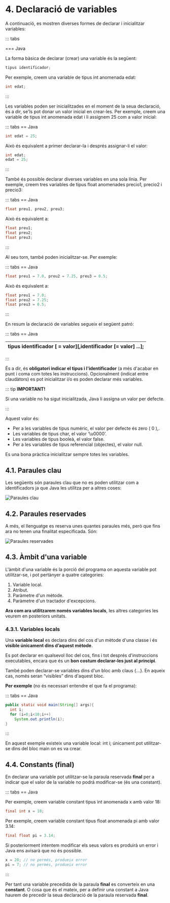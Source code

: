 # 4. Declaració de variables

A continuació, es mostren diverses formes de declarar i inicialitzar variables:

::: tabs

=== Java

La forma bàsica de declarar (crear) una variable és la següent:

```java
tipus identificador;
```

Per exemple, creem una variable de tipus int anomenada edat:

```java
int edat;
```

:::

Les variables poden ser inicialitzades en el moment de la seua declaració, és a dir, se'ls pot donar un valor inicial en crear-les. Per exemple, creem una variable de tipus int anomenada edat i li assignem 25 com a valor inicial:

::: tabs
== Java

```java
int edat = 25;
```

Això és equivalent a primer declarar-la i després assignar-li el valor:

```java
int edat; 
edat = 25;
```

:::

També és possible declarar diverses variables en una sola línia. Per exemple, creem tres variables de tipus float anomenades precio1, precio2 i precio3:

::: tabs
== Java

```java
float preu1, preu2, preu3;
```

Això és equivalent a:

```java
float preu1; 
float preu2; 
float preu3;
```

:::

Al seu torn, també poden inicialitzar-se. Per exemple:

::: tabs
== Java

```java
float preu1 = 7.0, preu2 = 7.25, preu3 = 0.5;
```

Això és equivalent a:

```java
float preu1 = 7.0; 
float preu2 = 7.25; 
float preu3 = 0.5;
```

:::

En resum la declaració de variables segueix el següent patró:

::: tabs
== Java

| **tipus identificador** [ = valor][,identificador [= valor] ...]; |
|-------------------------------------------------------------------|

:::

És a dir, és **obligatori indicar el tipus i l'identificador** (a més d'acabar en punt i coma com totes les instruccions). Opcionalment (indicat entre claudàtors) es pot inicialitzar i/o es poden declarar més variables.

::: tip **IMPORTANT!**

Si una variable no ha sigut inicialitzada, Java li assigna un valor per defecte.

:::

Aquest valor és:

- Per a les variables de tipus numèric, el valor per defecte és zero ( 0 ),.
- Les variables de tipus char, el valor ‘\u0000’.
- Les variables de tipus booleà, el valor false.
- Per a les variables de tipus referencial (objectes), el valor null.

Es una bona pràctica inicialitzar sempre totes les variables.

## 4.1. Paraules clau

Les següents són paraules clau que no es poden utilitzar com a identificadors ja que Java les utilitza per a altres coses:

![Paraules clau](/uf3/paraules_clau_java.jpg)

## 4.2. Paraules reservades

A més, el llenguatge es reserva unes quantes paraules més, però que fins ara no tenen una finalitat especificada. Són:

![Paraules reservades](/uf3/paraules_reserv_java.jpg)

## 4.3. Àmbit d'una variable

L'àmbit d'una variable és la porció del programa on aquesta variable pot utilitzar-se, i pot pertànyer a quatre categories:

1. Variable local.
2. Atribut.
3. Paràmetre d'un mètode.
4. Paràmetre d'un tractador d'excepcions.

**Ara com ara utilitzarem només variables locals**, les altres categories les veurem
en posteriors unitats.

### 4.3.1. Variables locals

Una **variable local** es declara dins del cos d'un mètode d'una classe i és **visible únicament dins d’aquest mètode**.

Es pot declarar en qualsevol lloc del cos, fins i tot després d'instruccions executables, encara que és un **bon costum declarar-les just al principi**.

També poden declarar-se variables dins d'un bloc amb claus {...}. En aqueix cas, només seran “visibles” dins d'aquest bloc.

**Per exemple** (no és necessari entendre el que fa el programa):

::: tabs
== Java


```java
public static void main(String[] args){
  int i;
  for (i=0;i<10;i++)
    System.out.println(i);
}
```

:::

En aquest exemple existeix una variable local: int i; únicament pot utilitzar-se dins del bloc main on es va crear.

## 4.4. Constants (final)

En declarar una variable pot utilitzar-se la paraula reservada **final** per a indicar que el valor de la variable no podrá modificar-se (és una constant).

::: tabs
== Java

Per exemple, creem variable constant tipus int anomenada x amb valor 18:

```java
final int x = 18;
```

Per exemple, creem variable constant tipus float anomenada pi amb valor 3.14:

```java
final float pi = 3.14;
```

Si posteriorment intentem modificar els seus valors es produirà un error i Java ens avisarà que no és possible.

```java
x = 20; // no permés, produeix error
pi = 7; // no permés, produeix error
```

:::

Per tant una variable precedida de la paraula **final** es converteix en una **constant**. O cosa que és el mateix, per a definir una constant a Java haurem de precedir la seua declaració de la paraula reservada **final**.
